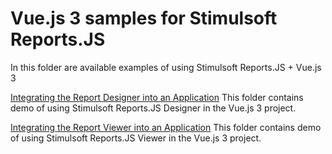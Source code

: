 # Vue.js 3 samples for Stimulsoft Reports.JS

In this folder are available examples of using Stimulsoft Reports.JS + Vue.js 3

[Integrating the Report Designer into an Application](https://github.com/stimulsoft/Samples-JS/tree/master/Vue.js%203/Integrating%20the%20Report%20Designer%20into%20an%20Application)
This folder contains demo of using Stimulsoft Reports.JS Designer in the Vue.js 3 project.

[Integrating the Report Viewer into an Application](https://github.com/stimulsoft/Samples-JS/tree/master/Vue.js%203/Integrating%20the%20Report%20Viewer%20into%20an%20Application)
This folder contains demo of using Stimulsoft Reports.JS Viewer in the Vue.js 3 project.
